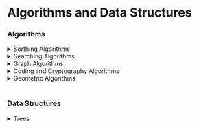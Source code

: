 # Algorithms and Data Structures
### Algorithms
<details>
    <summary>Sorthing Algorithms</summary>
    <ul>
        <li> <a href="https://github.com/msfurnadzhiev/algorithms_and_data_structures/blob/master/Algorithms/Sorting%20Algorithms/SELECTION_SORT.cpp">Selecting sort</a> </li>
        <li> <a href="https://github.com/msfurnadzhiev/algorithms_and_data_structures/blob/master/Algorithms/Sorting%20Algorithms/INSERTION_SORT.cpp">Insertion sort</a> </li>
        <li> <a href="https://github.com/msfurnadzhiev/algorithms_and_data_structures/blob/master/Algorithms/Sorting%20Algorithms/MERGE_SORT.cpp">Merge sort</a> </li>
        <li> <a href="https://github.com/msfurnadzhiev/algorithms_and_data_structures/blob/master/Algorithms/Sorting%20Algorithms/HEAP_SORT.cpp">Heap sort</a> </li>
        <li> <a href="https://github.com/msfurnadzhiev/algorithms_and_data_structures/blob/master/Algorithms/Sorting%20Algorithms/">Quick sort</a> </li>
        <li> <a href="https://github.com/msfurnadzhiev/algorithms_and_data_structures/blob/master/Algorithms/Sorting%20Algorithms/COUNTING_SORT.cpp">Counting sort</a> </li>
        <li> <a href="https://github.com/msfurnadzhiev/algorithms_and_data_structures/blob/master/Algorithms/Sorting%20Algorithms/BUCKET_SORT.cpp">Bucket sort</a> </li>
    </ul>
</details>

<details>
    <summary>Searching Algorithms</summary>
    <ul>
        <li> <a href="https://github.com/msfurnadzhiev/algorithms_and_data_structures/blob/master/Algorithms/Searching%20Algorithms/BINARY_SEARCH.cpp">Binary search</a> </li>
        <li> <a href="">Interpolation search</a> </li>
        <li> <a href="">String-Searching</a> </li>
        <ul>
            <li> <a href="https://github.com/msfurnadzhiev/algorithms_and_data_structures/blob/master/Algorithms/Searching%20Algorithms/RABIN_KARP_ALGORITHM.cpp">Rabin-Karp algorithm</a> </li>
            <li> <a href="https://github.com/msfurnadzhiev/algorithms_and_data_structures/blob/master/Algorithms/Searching%20Algorithms/KNUTH_MORRIS_PRATT_ALGORITHM.cpp">Knuth-Morris-Pratt algorithm</a> </li>
            <li> <a href="">Boyer-Moore algorithm</a> </li>
        </ul>
    </ul>
</details>


<details>
    <summary>Graph Algorithms</summary>
    <ul>
        <li> <a href="https://github.com/msfurnadzhiev/algorithms_and_data_structures/blob/master/Algorithms/Graph%20Algorithms/BREADTH_FIRST_SEARCH.cpp">Breadth-first search</a> </li>
        <li> <a href="https://github.com/msfurnadzhiev/algorithms_and_data_structures/blob/master/Algorithms/Graph%20Algorithms/DEPTH_FIRST_SEARCH.cpp">Depth-first search</a> </li>
        <li> <a href="https://github.com/msfurnadzhiev/algorithms_and_data_structures/blob/master/Algorithms/Graph%20Algorithms/TOPOLOGICAL_SORT.cpp">Topological sort</a> </li>
        <li> <a href="https://github.com/msfurnadzhiev/algorithms_and_data_structures/blob/master/Algorithms/Graph%20Algorithms/DIJKSTRA.cpp">Dijkstra's algorithm</a> </li>
        <li> <a href="https://github.com/msfurnadzhiev/algorithms_and_data_structures/blob/master/Algorithms/Graph%20Algorithms/FLOYD_WARSHALL.cpp">Floyd–Warshall algorithm</a> </li>
        <li> Kruskal's algorithm </li>
    </ul>
</details>

<details>
    <summary>Coding and Cryptography Algorithms</summary>
    <ul>
        <li> Huffman coding </li>
        <li> <a href="https://github.com/msfurnadzhiev/algorithms_and_data_structures/blob/master/Algorithms/Cryptography%20Algorithms/RSA.py">Rivest–Shamir–Adleman (RSA) cryptosystem</a> </li>
    </ul>
</details>

<details>
    <summary>Geometric Algorithms</summary>
    <ul>
        <li> <a href="https://github.com/msfurnadzhiev/algorithms_and_data_structures/blob/master/Algorithms/Geometric%20Algorithms/WelzlAlgorithm.cpp">Welzl's algorithm (smallest-circle problem)</a> </li>
    </ul>
</details>

<br/>

### Data Structures
<details>
    <summary>Trees</summary>
    <ul>
        <li>Binary Search Trees</li>
            <ul>
                <li> AVL Tree </li>
                <li> Red-Black Tree </li>
                <li> Splay Tree </li>
            </ul>
        <li>Heaps</li>
            <ul>
                <li> Binary Heap </li>
                <li> Binomial Heap </li>
                <li> Fibonacci Heap  </li>
            </ul>   
    </ul>
</details>
